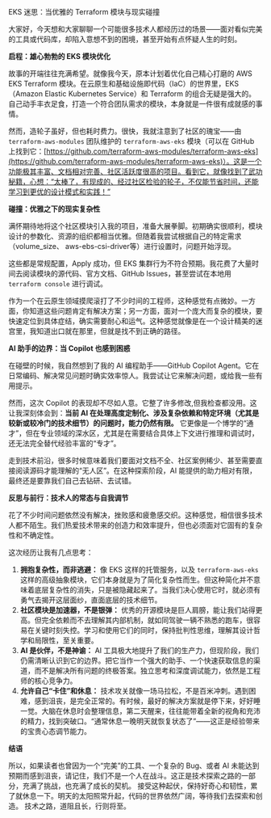 EKS 迷思：当优雅的 Terraform 模块与现实碰撞

大家好，今天想和大家聊聊一个可能很多技术人都经历过的场景——面对看似完美的工具或代码库，却陷入意想不到的困境，甚至开始有点怀疑人生的时刻。

**启程：雄心勃勃的 EKS 模块优化**

故事的开端往往充满希望。就像我今天，原本计划着优化自己精心打磨的 AWS EKS Terraform 模块。在云原生和基础设施即代码（IaC）的世界里，EKS（Amazon Elastic Kubernetes Service）和 Terraform 的组合无疑是强大的。自己动手丰衣足食，打造一个符合团队需求的模块，本身就是一件很有成就感的事情。

然而，造轮子虽好，但也耗时费力。很快，我就注意到了社区的瑰宝——由 `terraform-aws-modules` 团队维护的 `terraform-aws-eks` 模块（可以在 GitHub 上找到它：[https://github.com/terraform-aws-modules/terraform-aws-eks](https://github.com/terraform-aws-modules/terraform-aws-eks)）。这是一个功能极其丰富、文档相对完善、社区活跃度很高的项目。看到它，就像找到了武功秘籍，心想：“太棒了，有现成的、经过社区检验的轮子，不仅能节省时间，还能学习到更优的设计模式和实践！”

**碰撞：优雅之下的现实复杂性**

满怀期待地将这个社区模块引入我的项目，准备大展拳脚。初期确实很顺利，模块设计的参数化、资源的组织都相当优雅。但随着我尝试根据自己的特定需求（volume_size、 aws-ebs-csi-driver等）进行设置时，问题开始浮现。

这些都是常规配置，Apply 成功，但 EKS 集群行为不符合预期。我花费了大量时间去阅读模块的源代码、官方文档、GitHub Issues，甚至尝试在本地用 `terraform console` 进行调试。

作为一个在云原生领域摸爬滚打了不少时间的工程师，这种感觉有点微妙。一方面，你知道这些问题肯定有解决方案；另一方面，面对一个庞大而复杂的模块，要快速定位到具体症结，确实需要耐心和运气。这种感觉就像是在一个设计精美的迷宫里，我知道出口就在那里，但就是找不到正确的路径。

**AI 助手的边界：当 Copilot 也感到困惑**

在碰壁的时候，我自然想到了我的 AI 编程助手——GitHub Copilot Agent。它在日常编码、解决常见问题时确实效率惊人。我尝试让它来解决问题，或给我一些有用提示。

然而，这次 Copilot 的表现却不尽如人意。它整了许多修改,但我检查都没用。这让我深刻体会到：**当前 AI 在处理高度定制化、涉及复杂依赖和特定环境（尤其是较新或较冷门的技术细节）的问题时，能力仍然有限。** 它更像是一个博学的“通才”，但在专业领域的深水区，尤其是在需要结合具体上下文进行推理和调试时，还无法完全替代经验丰富的“专才”。

走到技术前沿，很多时候意味着我们要面对文档不全、社区案例稀少、甚至需要直接阅读源码才能理解的“无人区”。在这种探索阶段，AI 能提供的助力相对有限，最终还是要靠我们自己去钻研、去试错。

**反思与前行：技术人的常态与自我调节**

花了不少时间问题依然没有解决，挫败感和疲惫感交织。这种感觉，相信很多技术人都不陌生。我们热爱技术带来的创造力和效率提升，但也必须面对它固有的复杂性和不确定性。

这次经历让我有几点思考：

1.  **拥抱复杂性，而非逃避：** 像 EKS 这样的托管服务，以及 `terraform-aws-eks` 这样的高级抽象模块，它们本身就是为了简化复杂性而生。但这种简化并不意味着底层复杂性的消失，只是被隐藏起来了。当我们决心使用它时，就必须有勇气去揭开这层面纱，直面底层的技术细节。
2.  **社区模块是加速器，不是银弹：** 优秀的开源模块是巨人肩膀，能让我们站得更高。但完全依赖而不去理解其内部机制，就如同驾驶一辆不熟悉的跑车，很容易在关键时刻失控。学习和使用它们的同时，保持批判性思维，理解其设计哲学和局限性，至关重要。
3.  **AI 是伙伴，不是神谕：** AI 工具极大地提升了我们的生产力，但现阶段，我们仍需清晰认识到它的边界。把它当作一个强大的助手、一个快速获取信息的渠道，而不是解决所有问题的终极答案。独立思考和深度调试能力，依然是工程师的核心竞争力。
4.  **允许自己“卡住”和休息：** 技术攻关就像一场马拉松，不是百米冲刺。遇到困难，感到沮丧，是完全正常的。有时候，最好的解决方案就是停下来，好好睡一觉。大脑在休息时会整理信息，第二天醒来，往往能带着全新的视角和充沛的精力，找到突破口。“通常休息一晚明天就恢复状态了”——这正是经验带来的宝贵心态调节能力。

**结语**

所以，如果读者也曾因为一个“完美”的工具、一个复杂的 Bug、或者 AI 未能达到预期而感到沮丧，请记住，我们不是一个人在战斗。这正是技术探索之路的一部分，充满了挑战，也充满了成长的契机。
接受这种起伏，保持好奇心和韧性，累了就休息一下。明天的太阳照常升起，代码的世界依然广阔，等待我们去探索和创造。
技术之路，道阻且长，行则将至。